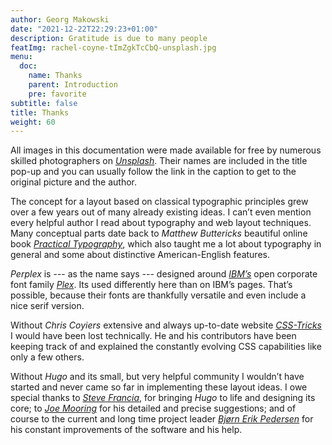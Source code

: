 ```yaml
---
author: Georg Makowski
date: "2021-12-22T22:29:23+01:00"
description: Gratitude is due to many people
featImg: rachel-coyne-tImZgkTcCbQ-unsplash.jpg
menu:
  doc:
    name: Thanks
    parent: Introduction
    pre: favorite
subtitle: false
title: Thanks
weight: 60
---
```


All images in this documentation were made available for free by numerous skilled photographers on [_Unsplash_][unsplash]. Their names are included in the title pop-up and you can usually follow the link in the caption to get to the original picture and the author.

The concept for a layout based on classical typographic principles grew over a few years out of many already existing ideas. I can’t even mention every helpful author I read about typography and web layout techniques. Many conceptual parts date back to _Matthew Buttericks_ beautiful online book [_Practical Typography_][pt], which also taught me a lot about typography in general and some about distinctive American-English features.

_Perplex_ is --- as the name says --- designed around [_IBM’s_][ibm] open corporate font family [_Plex_][plex]. Its used differently here than on IBM’s pages. That’s possible, because their fonts are thankfully versatile and even include a nice serif version.

Without _Chris Coyiers_ extensive and always up-to-date website [_CSS-Tricks_][cc] I would have been lost technically. He and his contributors have been keeping track of and explained the constantly evolving CSS capabilities like only a few others.

Without _Hugo_ and its small, but very helpful community I wouldn’t have started and never came so far in implementing these layout ideas. I owe special thanks to [_Steve Francia_][sf], for bringing _Hugo_ to life and designing its core; to [_Joe Mooring_][jm] for his detailed and precise suggestions; and of course to the current and long time project leader [_Bjørn Erik Pedersen_][bep] for his constant improvements of the software and his help.

[bep]: https://discourse.gohugo.io/u/bep/summary
[jm]: https://discourse.gohugo.io/u/jmooring/summary
[sf]: https://spf13.com/
[pt]: https://practicaltypography.com/
[cc]: https://css-tricks.com
[go]: https://go.dev
[ibm]: https://ibm.com
[plex]: https://ibm.com/plex
[unsplash]: https://unsplash.com/
